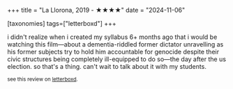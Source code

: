 +++
title = "La Llorona, 2019 - ★★★★"
date = "2024-11-06"

[taxonomies]
tags=["letterboxd"]
+++

i didn't realize when i created my syllabus 6+ months ago that i would be watching this film—about a dementia-riddled former dictator unravelling as his former subjects try to hold him accountable for genocide despite their civic structures being completely ill-equipped to do so—the day after the us election. so that's a thing. can't wait to talk about it with my students.

<small>see this review on <a href="https://letterboxd.com/nonmodernist/film/la-llorona-2019/">letterboxd</a>.
